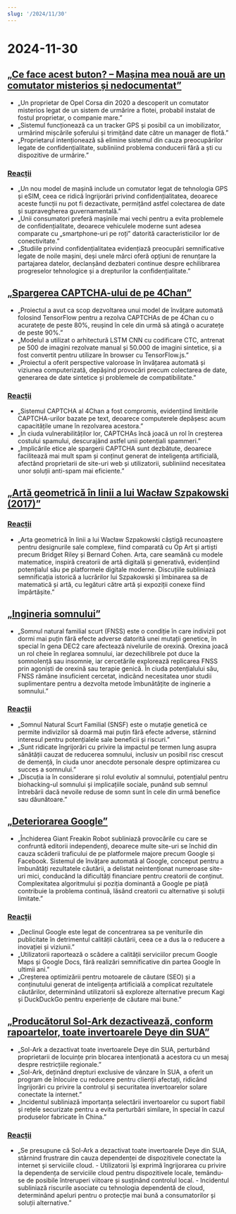 ```yaml
---
slug: '/2024/11/30'
---
```


# 2024-11-30

## [„Ce face acest buton? – Mașina mea nouă are un comutator misterios și nedocumentat”](https://blog.koenvh.nl/what-does-this-button-do-cm42u2oi7000a09l42f54g2pr)

- „Un proprietar de Opel Corsa din 2020 a descoperit un comutator misterios legat de un sistem de urmărire a flotei, probabil instalat de fostul proprietar, o companie mare.”
- „Sistemul funcționează ca un tracker GPS și posibil ca un imobilizator, urmărind mișcările șoferului și trimițând date către un manager de flotă.”
- „Proprietarul intenționează să elimine sistemul din cauza preocupărilor legate de confidențialitate, subliniind problema conducerii fără a ști cu dispozitive de urmărire.”

### [Reacții](https://news.ycombinator.com/item?id=42276620)

- „Un nou model de mașină include un comutator legat de tehnologia GPS și eSIM, ceea ce ridică îngrijorări privind confidențialitatea, deoarece aceste funcții nu pot fi dezactivate, permițând astfel colectarea de date și supravegherea guvernamentală.”
- „Unii consumatori preferă mașinile mai vechi pentru a evita problemele de confidențialitate, deoarece vehiculele moderne sunt adesea comparate cu „smartphone-uri pe roți” datorită caracteristicilor lor de conectivitate.”
- „Studiile privind confidențialitatea evidențiază preocupări semnificative legate de noile mașini, deși unele mărci oferă opțiuni de renunțare la partajarea datelor, declanșând dezbateri continue despre echilibrarea progreselor tehnologice și a drepturilor la confidențialitate.”

## [„Spargerea CAPTCHA-ului de pe 4Chan”](https://www.nullpt.rs/breaking-the-4chan-captcha)

- „Proiectul a avut ca scop dezvoltarea unui model de învățare automată folosind TensorFlow pentru a rezolva CAPTCHAs de pe 4Chan cu o acuratețe de peste 80%, reușind în cele din urmă să atingă o acuratețe de peste 90%.”
- „Modelul a utilizat o arhitectură LSTM CNN cu codificare CTC, antrenat pe 500 de imagini rezolvate manual și 50.000 de imagini sintetice, și a fost convertit pentru utilizare în browser cu TensorFlow.js.”
- „Proiectul a oferit perspective valoroase în învățarea automată și viziunea computerizată, depășind provocări precum colectarea de date, generarea de date sintetice și problemele de compatibilitate.”

### [Reacții](https://news.ycombinator.com/item?id=42276865)

- „Sistemul CAPTCHA al 4Chan a fost compromis, evidențiind limitările CAPTCHA-urilor bazate pe text, deoarece computerele depășesc acum capacitățile umane în rezolvarea acestora.”
- „În ciuda vulnerabilităților lor, CAPTCHAs încă joacă un rol în creșterea costului spamului, descurajând astfel unii potențiali spammeri.”
- „Implicările etice ale spargerii CAPTCHA sunt dezbătute, deoarece facilitează mai mult spam și conținut generat de inteligența artificială, afectând proprietarii de site-uri web și utilizatorii, subliniind necesitatea unor soluții anti-spam mai eficiente.”

## [„Artă geometrică în linii a lui Wacław Szpakowski (2017)”](https://www.theparisreview.org/blog/2017/02/15/rhythmical-lines/)

### [Reacții](https://news.ycombinator.com/item?id=42277850)

- „Arta geometrică în linii a lui Wacław Szpakowski câștigă recunoaștere pentru designurile sale complexe, fiind comparată cu Op Art și artiști precum Bridget Riley și Bernard Cohen. Arta, care seamănă cu modele matematice, inspiră creatorii de artă digitală și generativă, evidențiind potențialul său pe platformele digitale moderne. Discuțiile subliniază semnificația istorică a lucrărilor lui Szpakowski și îmbinarea sa de matematică și artă, cu legături către artă și expoziții conexe fiind împărtășite.”

## [„Ingineria somnului”](https://minjunes.ai/posts/sleep/index.html)

- „Somnul natural familial scurt (FNSS) este o condiție în care indivizii pot dormi mai puțin fără efecte adverse datorită unei mutații genetice, în special în gena DEC2 care afectează nivelurile de orexină. Orexina joacă un rol cheie în reglarea somnului, iar dezechilibrele pot duce la somnolență sau insomnie, iar cercetările explorează replicarea FNSS prin agoniști de orexină sau terapie genică. În ciuda potențialului său, FNSS rămâne insuficient cercetat, indicând necesitatea unor studii suplimentare pentru a dezvolta metode îmbunătățite de inginerie a somnului.”

### [Reacții](https://news.ycombinator.com/item?id=42279454)

- „Somnul Natural Scurt Familial (SNSF) este o mutație genetică ce permite indivizilor să doarmă mai puțin fără efecte adverse, stârnind interesul pentru potențialele sale beneficii și riscuri.”
- „Sunt ridicate îngrijorări cu privire la impactul pe termen lung asupra sănătății cauzat de reducerea somnului, inclusiv un posibil risc crescut de demență, în ciuda unor anecdote personale despre optimizarea cu succes a somnului.”
- „Discuția ia în considerare și rolul evolutiv al somnului, potențialul pentru biohacking-ul somnului și implicațiile sociale, punând sub semnul întrebării dacă nevoile reduse de somn sunt în cele din urmă benefice sau dăunătoare.”

## [„Deteriorarea Google”](https://www.baldurbjarnason.com/2024/the-deterioration-of-google/)

- „Închiderea Giant Freakin Robot subliniază provocările cu care se confruntă editorii independenți, deoarece multe site-uri se închid din cauza scăderii traficului de pe platformele majore precum Google și Facebook. Sistemul de învățare automată al Google, conceput pentru a îmbunătăți rezultatele căutării, a delistat neintenționat numeroase site-uri mici, conducând la dificultăți financiare pentru creatorii de conținut. Complexitatea algoritmului și poziția dominantă a Google pe piață contribuie la problema continuă, lăsând creatorii cu alternative și soluții limitate.”

### [Reacții](https://news.ycombinator.com/item?id=42277673)

- „Declinul Google este legat de concentrarea sa pe veniturile din publicitate în detrimentul calității căutării, ceea ce a dus la o reducere a inovației și viziunii.”
- „Utilizatorii raportează o scădere a calității serviciilor precum Google Maps și Google Docs, fără realizări semnificative din partea Google în ultimii ani.”
- „Creșterea optimizării pentru motoarele de căutare (SEO) și a conținutului generat de inteligența artificială a complicat rezultatele căutărilor, determinând utilizatorii să exploreze alternative precum Kagi și DuckDuckGo pentru experiențe de căutare mai bune.”

## [„Producătorul Sol-Ark dezactivează, conform rapoartelor, toate invertoarele Deye din SUA”](https://solarboi.com/2024/11/17/sol-ark-oem-disables-all-deye-inverters-in-the-us/)

- „Sol-Ark a dezactivat toate invertoarele Deye din SUA, perturbând proprietarii de locuințe prin blocarea intenționată a acestora cu un mesaj despre restricțiile regionale.”
- „Sol-Ark, deținând drepturi exclusive de vânzare în SUA, a oferit un program de înlocuire cu reducere pentru clienții afectați, ridicând îngrijorări cu privire la controlul și securitatea invertoarelor solare conectate la internet.”
- „Incidentul subliniază importanța selectării invertoarelor cu suport fiabil și rețele securizate pentru a evita perturbări similare, în special în cazul produselor fabricate în China.”

### [Reacții](https://news.ycombinator.com/item?id=42279010)

- „Se presupune că Sol-Ark a dezactivat toate invertoarele Deye din SUA, stârnind frustrare din cauza dependenței de dispozitivele conectate la internet și serviciile cloud. - Utilizatorii își exprimă îngrijorarea cu privire la dependența de serviciile cloud pentru dispozitivele locale, temându-se de posibile întreruperi viitoare și susținând controlul local. - Incidentul subliniază riscurile asociate cu tehnologia dependentă de cloud, determinând apeluri pentru o protecție mai bună a consumatorilor și soluții alternative.”

<head>
  <meta property="og:title" content="„Ce face acest buton? – Mașina mea nouă are un comutator misterios și nedocumentat”" />
  <meta property="og:type" content="website" />
  <meta property="og:image" content="https://og.cho.sh/api/og/?title=%E2%80%9ECe%20face%20acest%20buton%3F%20%E2%80%93%20Ma%C8%99ina%20mea%20nou%C4%83%20are%20un%20comutator%20misterios%20%C8%99i%20nedocumentat%E2%80%9D&subheading=s%C3%A2mb%C4%83t%C4%83%2C%2030%20noiembrie%202024%3A%20Rezumat%20Hacker%20News" />
</head>
